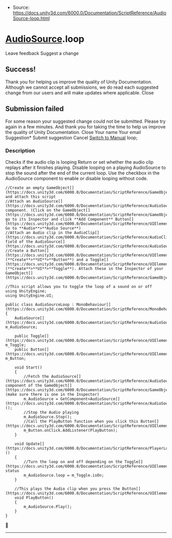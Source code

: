 * Source: https://docs.unity3d.com/6000.0/Documentation/ScriptReference/AudioSource-loop.html

#  [AudioSource](https://docs.unity3d.com/6000.0/Documentation/ScriptReference/AudioSource.html).loop
Leave feedback
Suggest a change
## Success!
Thank you for helping us improve the quality of Unity Documentation. Although we cannot accept all submissions, we do read each suggested change from our users and will make updates where applicable.
Close
## Submission failed
For some reason your suggested change could not be submitted. Please <a>try again</a> in a few minutes. And thank you for taking the time to help us improve the quality of Unity Documentation.
Close
Your name Your email Suggestion* Submit suggestion
Cancel
[Switch to Manual](https://docs.unity3d.com/6000.0/Documentation/Manual/class-AudioSource.html "Go to AudioSource Component in the Manual")
loop; 
### Description
Checks if the audio clip is looping
Return or set whether the audio clip replays after it finishes playing. Disable looping on a playing AudioSource to stop the sound after the end of the current loop. Use the checkbox in the AudioSource component to enable or disable looping without code.
```
//Create an empty GameObject[](https://docs.unity3d.com/6000.0/Documentation/ScriptReference/GameObject.html) and attach this script
//Attach an AudioSource[](https://docs.unity3d.com/6000.0/Documentation/ScriptReference/AudioSource.html) component. (Click on the GameObject[](https://docs.unity3d.com/6000.0/Documentation/ScriptReference/GameObject.html), go to its Inspector and click **Add Component** Button[](https://docs.unity3d.com/6000.0/Documentation/ScriptReference/UIElements.Button.html). Go to **Audio**>**Audio Source**)
//Attach an Audio clip in the AudioClip[](https://docs.unity3d.com/6000.0/Documentation/ScriptReference/AudioClip.html) field of the AudioSource[](https://docs.unity3d.com/6000.0/Documentation/ScriptReference/AudioSource.html)
//Create a Button[](https://docs.unity3d.com/6000.0/Documentation/ScriptReference/UIElements.Button.html) (**Create**>**UI**>**Button**) and a Toggle[](https://docs.unity3d.com/6000.0/Documentation/ScriptReference/UIElements.Toggle.html) (**Create**>**UI**>**Toggle**). Attach these in the Inspector of your GameObject[](https://docs.unity3d.com/6000.0/Documentation/ScriptReference/GameObject.html).  
  
//This script allows you to toggle the loop of a sound on or off
using UnityEngine;
using UnityEngine.UI;  
  
public class AudioSourceLoop : MonoBehaviour[](https://docs.unity3d.com/6000.0/Documentation/ScriptReference/MonoBehaviour.html)
{
    AudioSource[](https://docs.unity3d.com/6000.0/Documentation/ScriptReference/AudioSource.html) m_AudioSource;  
  
    public Toggle[](https://docs.unity3d.com/6000.0/Documentation/ScriptReference/UIElements.Toggle.html) m_Toggle;
    public Button[](https://docs.unity3d.com/6000.0/Documentation/ScriptReference/UIElements.Button.html) m_Button;  
  
    void Start()
    {
        //Fetch the AudioSource[](https://docs.unity3d.com/6000.0/Documentation/ScriptReference/AudioSource.html) component of the GameObject[](https://docs.unity3d.com/6000.0/Documentation/ScriptReference/GameObject.html) (make sure there is one in the Inspector)
        m_AudioSource = GetComponent<AudioSource[](https://docs.unity3d.com/6000.0/Documentation/ScriptReference/AudioSource.html)>();
        //Stop the Audio playing
        m_AudioSource.Stop();
        //Call the PlayButton function when you click this Button[](https://docs.unity3d.com/6000.0/Documentation/ScriptReference/UIElements.Button.html)
        m_Button.onClick.AddListener(PlayButton);
    }  
  
    void Update[](https://docs.unity3d.com/6000.0/Documentation/ScriptReference/PlayerLoop.Update.html)()
    {
        //Turn the loop on and off depending on the Toggle[](https://docs.unity3d.com/6000.0/Documentation/ScriptReference/UIElements.Toggle.html) status
        m_AudioSource.loop = m_Toggle.isOn;
    }  
  
    //This plays the Audio clip when you press the Button[](https://docs.unity3d.com/6000.0/Documentation/ScriptReference/UIElements.Button.html)
    void PlayButton()
    {
        m_AudioSource.Play();
    }
}

```

* * *
